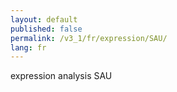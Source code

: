 ```yaml
---
layout: default
published: false
permalink: /v3_1/fr/expression/SAU/
lang: fr
---
```


expression analysis SAU
